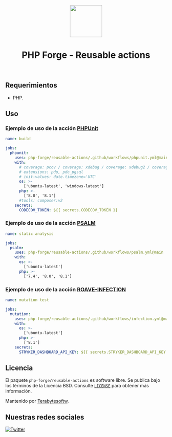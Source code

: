 <p align="center">
    <a href="https://github.com/php-forge/reusable-actions" target="_blank">
        <img src="https://avatars.githubusercontent.com/u/103309199?s=400&u=ca3561c692f53ed7eb290d3bb226a2828741606f&v=4" height="100px">
    </a>
    <h1 align="center">PHP Forge - Reusable actions</h1>
    <br>
</p>

## Requerimientos

- PHP.

## Uso

### Ejemplo de uso de la acción [PHPUnit](https://github.com/sebastianbergmann/phpunit)

```yml
name: build

jobs:
  phpunit:
    uses: php-forge/reusable-actions/.github/workflows/phpunit.yml@main
    with:
      # coverage: pcov / coverage: xdebug / coverage: xdebug2 / coverage: none 
      # extensions: pdo, pdo_pgsql
      # init-values: date.timezone='UTC'      
      os: >-
        ['ubuntu-latest', 'windows-latest']
      php: >-
        ['8.0', '8.1']
      #tools: composer:v2 
    secrets:
      CODECOV_TOKEN: ${{ secrets.CODECOV_TOKEN }}
```

### Ejemplo de uso de la acción [PSALM](https://github.com/vimeo/psalm)

```yml
name: static analysis

jobs:
  psalm:
    uses: php-forge/reusable-actions/.github/workflows/psalm.yml@main
    with:
      os: >-
        ['ubuntu-latest']
      php: >-
        ['7.4', '8.0', '8.1']
```

### Ejemplo de uso de la acción [ROAVE-INFECTION](https://github.com/roave/infection-static-analysis-plugin)

```yml
name: mutation test

jobs:
  mutation:
    uses: php-forge/reusable-actions/.github/workflows/infection.yml@main
    with:
      os: >-
        ['ubuntu-latest']
      php: >-
        ['8.1']
    secrets:
      STRYKER_DASHBOARD_API_KEY: ${{ secrets.STRYKER_DASHBOARD_API_KEY }}
```

## Licencia

El paquete `php-forge/reusable-actions` es software libre. Se publica bajo los términos de la Licencia BSD.
Consulte [`LICENSE`](./LICENSE.md) para obtener más información.

Mantenido por [Terabytesoftw](https://github.com/terabytesoftw).

## Nuestras redes sociales

[![Twitter](https://img.shields.io/badge/twitter-follow-1DA1F2?logo=twitter&logoColor=1DA1F2&labelColor=555555?style=flat)](https://twitter.com/PhpForge)
